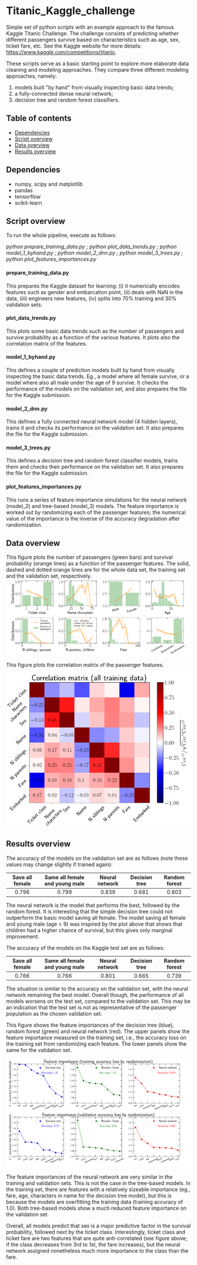 # Titanic_Kaggle_challenge

Simple set of python scripts with an example approach to the famous Kaggle Titanic Challenge. The challenge consists of predicting whether different passengers survive based on characteristics such as age, sex, ticket fare, etc. See the Kaggle website for more details: https://www.kaggle.com/competitions/titanic.

These scripts serve as a basic starting point to explore more elaborate data cleaning and modeling approaches. They compare three different modeling approaches, namely: 

1. models built "by hand" from visually inspecting basic data trends; 
2. a fully-connected dense neural network;
3. decision tree and random forest classifiers.

## Table of contents
- [Dependencies](#dependencies)
- [Script overview](#script-overview)
- [Data overview](#data-overview)
- [Results overview](#results-overview)

## Dependencies

- numpy, scipy and matplotlib
- pandas
- tensorflow
- scikit-learn

## Script overview

To run the whole pipeline, execute as follows:

*python prepare_training_data.py ; python plot_data_trends.py ; python model_1_byhand.py ; python model_2_dnn.py ; python model_3_trees.py ; python plot_features_importances.py*

#### prepare_training_data.py
This prepares the Kaggle dataset for learning: (i) it numerically encodes features such as gender and embarcation point, (ii) deals with NaN in the data, (iii) engineers new features, (iv) splits into 70% training and 30% validation sets.

#### plot_data_trends.py
This plots some basic data trends such as the number of passengers and survive probability as a function of the various features. It plots also the correlation matrix of the features.

#### model_1_byhand.py
This defines a couple of prediction models built by hand from visually inspecting the basic data trends. Eg., a model where all female survive, or a model where also all male under the age of 9 survive. It checks the performance of the models on the validation set, and also prepares the file for the Kaggle submission.

#### model_2_dnn.py
This defines a fully connected neural network model (4 hidden layers), trains it and checks its performance on the validation set. It also prepares the file for the Kaggle submission.

#### model_3_trees.py
This defines a decision tree and random forest classifier models, trains them and checks their performance on the validation set. It also prepares the file for the Kaggle submission.

#### plot_features_importances.py
This runs a series of feature importance simulations for the neural network (model_2) and tree-based (model_3) models. The feature importance is worked out by randomizing each of the passenger features; the numerical value of the importance is the inverse of the accuracy degradation after randomization.

## Data overview

This figure plots the number of passengers (green bars) and survival probability (orange lines) as a function of the passenger features. The solid, dashed and dotted orange lines are for the whole data set, the training set and the validation set, respectively.
![](./fig_store/fig_data_trends_distributions.png)

This figure plots the correlation matrix of the passenger features.

![](./fig_store/fig_data_trends_covariance.png)

## Results overview

The accuracy of the models on the validation set are as follows (note these values may change slightly if trained again):

| Save all female | Same all female and young male | Neural network | Decision tree | Random forest|
| :-------------: | :----------------------------: | :------------: | :-----------: | :----------: |
|      0.796      |              0.799             |      0.839     |     0.681     |     0.803    |  

The neural network is the model that performs the best, followed by the random forest. It is interesting that the simple decision tree could not outperform the basic model saving all female. The model saving all female and young male (age < 9) was inspired by the plot above that shows that children had a higher chance of survival, but this gives only marginal improvement.

The accuracy of the models on the Kaggle test set are as follows:

| Save all female | Same all female and young male | Neural network | Decision tree | Random forest|
| :-------------: | :----------------------------: | :------------: | :-----------: | :----------: |
|      0.766      |              0.766             |      0.801     |     0.665     |     0.739    |  

The situation is similar to the accuracy on the validation set, with the neural network remaining the best model. Overall though, the performance of all models worsens on the test set, compared to the validation set. This may be an indication that the test set is not as representative of the passenger population as the chosen validation set. 

This figure shows the feature importances of the decision tree (blue), random forest (green) and neural network (red). The upper panels show the feature importance measured on the training set, i.e., the accuracy loss on the training set from randomizing each feature. The lower panels show the same for the validation set.

![](./fig_store/fig_feature_importances.png)

The feature importances of the neural network are very similar in the training and validation sets. This is not the case in the tree-based models. In the training set, there are features with a relatively sizeable importance (eg., fare, age, characters in name for the decision tree model), but this is because the models are overfitting the training data (training accuracy of 1.0). Both tree-based models show a much reduced feature importance on the validation set.

Overall, all models predict that sex is a major predictive factor in the survival probability, followed next by the ticket class. Interestingly, ticket class and ticket fare are two features that are quite anti-correlated (see figure above; if the class decreases from 3rd to 1st, the fare increases), but the neural network assigned nonetheless much more importance to the class than the fare.
